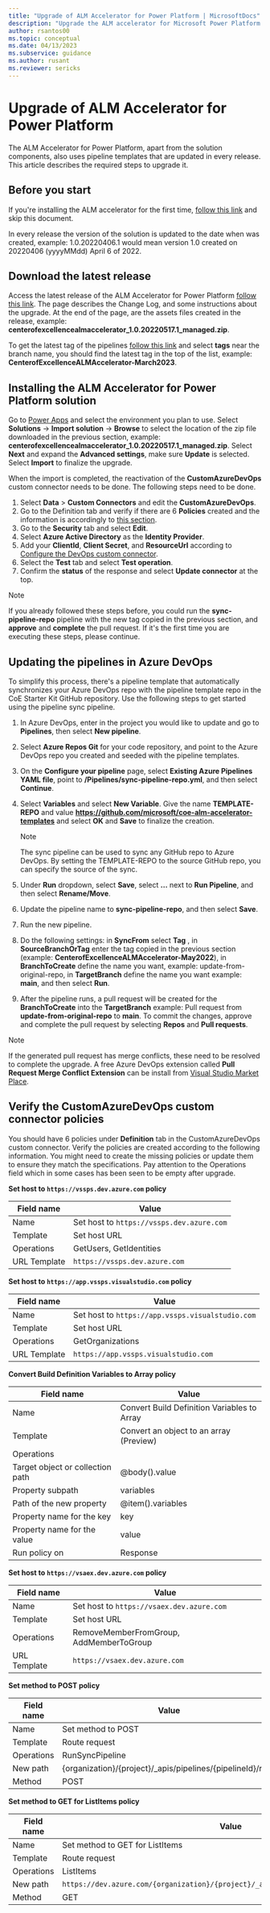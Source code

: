 ```yaml
---
title: "Upgrade of ALM Accelerator for Power Platform | MicrosoftDocs"
description: "Upgrade the ALM accelerator for Microsoft Power Platform."
author: rsantos00
ms.topic: conceptual
ms.date: 04/13/2023
ms.subservice: guidance
ms.author: rusant
ms.reviewer: sericks
---
```

# Upgrade of ALM Accelerator for Power Platform

The ALM Accelerator for Power Platform, apart from the solution components, also uses pipeline templates that are updated in every release. This article describes the required steps to upgrade it.

## Before you start

If you're installing the ALM accelerator for the first time, [follow this link](/power-platform/guidance/coe/setup-almacceleratorpowerplatform) and skip this document.

In every release the version of the solution is updated to the date when was created, example: 1.0.20220406.1 would mean version 1.0 created on 20220406 (yyyyMMdd) April 6 of 2022.

## Download the latest release

Access the latest release of the ALM Accelerator for Power Platform [follow this link](https://github.com/microsoft/coe-starter-kit/releases/latest). The page describes the Change Log, and some instructions about the upgrade. At the end of the page, are the assets files created in the release, example: **centerofexcellencealmaccelerator_1.0.20220517.1_managed.zip**.

To get the latest tag of the pipelines [follow this link](https://github.com/microsoft/coe-alm-accelerator-templates) and select **tags** near the branch name, you should find the latest tag in the top of the list, example: **CenterofExcellenceALMAccelerator-March2023**.

## Installing the ALM Accelerator for Power Platform solution

Go to [Power Apps](https://make.powerapps.com) and select the environment you plan to use. Select **Solutions** -> **Import solution** -> **Browse** to select the location of the zip file downloaded in the previous section, example: **centerofexcellencealmaccelerator_1.0.20220517.1_managed.zip**. Select **Next** and expand the **Advanced settings**, make sure **Update** is selected. Select **Import** to finalize the upgrade.

When the import is completed, the reactivation of the **CustomAzureDevOps** custom connector needs to be done. The following steps need to be done.

1. Select **Data** > **Custom Connectors** and edit the **CustomAzureDevOps**.
2. Go to the Definition tab and verify if there are 6 **Policies** created and the information is accordingly to [this section](/power-platform/guidance/alm-accelerator/setup-upgrade-configuration#verify-the-customazuredevops-custom-connector-policies).
3. Go to the **Security** tab and select **Edit**.
4. Select **Azure Active Directory** as the **Identity Provider**.
5. Add your **ClientId**, **Client Secret**, and **ResourceUrl** according to [Configure the DevOps custom connector](/power-platform/guidance/alm-accelerator/setup-components-manually#configure-the-devops-custom-connector).
6. Select the **Test** tab and select **Test operation**.
7. Confirm the **status** of the response and select **Update connector** at the top.

> [!NOTE]
> If you already followed these steps before, you could run the **sync-pipeline-repo** pipeline with the new tag copied in the previous section, and **approve** and **complete** the pull request.
If it's the first time you are executing these steps, please continue.

## Updating the pipelines in Azure DevOps

To simplify this process, there's a pipeline template that automatically synchronizes your Azure DevOps repo with the pipeline template repo in the CoE Starter Kit GitHub repository. Use the following steps to get started using the pipeline sync pipeline.

1. In Azure DevOps, enter in the project you would like to update and go to **Pipelines**, then select **New pipeline**.

1. Select **Azure Repos Git** for your code repository, and point to the Azure DevOps repo you created and seeded with the pipeline templates.

1. On the **Configure your pipeline** page, select **Existing Azure Pipelines YAML file**, point to **/Pipelines/sync-pipeline-repo.yml**, and then select **Continue**.

1. Select **Variables** and select **New Variable**. Give the name **TEMPLATE-REPO** and value **<https://github.com/microsoft/coe-alm-accelerator-templates>** and select **OK** and **Save** to finalize the creation.

   > [!NOTE]
   > The sync pipeline can be used to sync any GitHub repo to Azure DevOps. By setting the TEMPLATE-REPO to the source GitHub repo, you can specify the source of the sync.

1. Under **Run** dropdown, select **Save**, select **...** next to **Run Pipeline**, and then select **Rename/Move**.

1. Update the pipeline name to **sync-pipeline-repo**, and then select **Save**.

1. Run the new pipeline.

1. Do the following settings: in **SyncFrom** select **Tag** , in **SourceBranchOrTag** enter the tag copied in the previous section (example: **CenterofExcellenceALMAccelerator-May2022**), in  **BranchToCreate** define the name you want, example: update-from-original-repo, in **TargetBranch** define the name you want example: **main**, and then select **Run**.

1. After the pipeline runs, a pull request will be created for the **BranchToCreate** into the **TargetBranch** example: Pull request from **update-from-original-repo** to **main**. To commit the changes, approve and complete the pull request by selecting **Repos** and **Pull requests**.

> [!NOTE]
> If the generated pull request has merge conflicts, these need to be resolved to complete the upgrade. A free Azure DevOps extension called **Pull Request Merge Conflict Extension** can be install from [Visual Studio Market Place](https://marketplace.visualstudio.com/items?itemName=ms-devlabs.conflicts-tab).

## Verify the CustomAzureDevOps custom connector policies

You should have 6 policies under **Definition** tab in the CustomAzureDevOps custom connector. Verify the policies are created according to the following information. You might need to create the missing policies or update them to ensure they match the specifications. Pay attention to the Operations field which in some cases has been seen to be empty after upgrade.

**Set host to `https://vssps.dev.azure.com` policy**

| **Field name**         | **Value**   |
|-------------------|-------------------|
| Name     | Set host to `https://vssps.dev.azure.com`|
| Template| Set host URL
| Operations | GetUsers, GetIdentities
| URL Template | `https://vssps.dev.azure.com`

**Set host to `https://app.vssps.visualstudio.com` policy**

| **Field name**         | **Value**   |
|-------------------|-------------------|
| Name     | Set host to `https://app.vssps.visualstudio.com` |
| Template| Set host URL |
| Operations | GetOrganizations |
| URL Template | `https://app.vssps.visualstudio.com` |

**Convert Build Definition Variables to Array policy**

| **Field name**         | **Value**   |
|-------------------|-------------------|
| Name     | Convert Build Definition Variables to Array |
| Template| Convert an object to an array (Preview) |
| Operations | |
| Target object or collection path | @body().value |
| Property subpath | variables |
| Path of the new property | @item().variables |
| Property name for the key | key |
| Property name for the value | value |
| Run policy on | Response |

**Set host to `https://vsaex.dev.azure.com` policy**

| **Field name**         | **Value**   |
|-------------------|-------------------|
| Name     | Set host to `https://vsaex.dev.azure.com`|
| Template| Set host URL
| Operations | RemoveMemberFromGroup, AddMemberToGroup
| URL Template | `https://vsaex.dev.azure.com`

**Set method to POST policy**

| **Field name**         | **Value**   |
|-------------------|-------------------|
| Name     | Set method to POST |
| Template| Route request
| Operations | RunSyncPipeline
| New path | {organization}/{project}/_apis/pipelines/{pipelineId}/runs
| Method | POST

**Set method to GET for ListItems policy**

| **Field name**         | **Value**   |
|-------------------|-------------------|
| Name     | Set method to GET for ListItems |
| Template| Route request
| Operations | ListItems
| New path | `https://dev.azure.com/{organization}/{project}/_apis/git/repositories/{repo}/items`
| Method | GET
